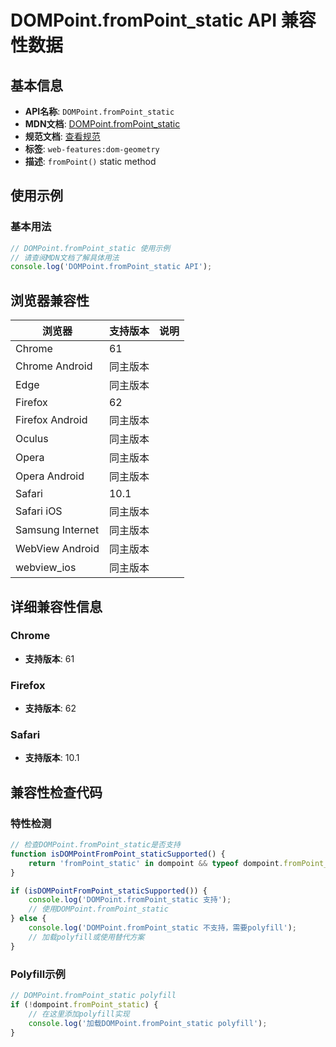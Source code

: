 # DOMPoint.fromPoint_static API 兼容性数据

## 基本信息

- **API名称**: `DOMPoint.fromPoint_static`
- **MDN文档**: [DOMPoint.fromPoint_static](https://developer.mozilla.org/docs/Web/API/DOMPoint/fromPoint_static)
- **规范文档**: [查看规范](https://drafts.fxtf.org/geometry/#dom-dompoint-frompoint)
- **标签**: `web-features:dom-geometry`
- **描述**: `fromPoint()` static method

## 使用示例

### 基本用法

```javascript
// DOMPoint.fromPoint_static 使用示例
// 请查阅MDN文档了解具体用法
console.log('DOMPoint.fromPoint_static API');
```

## 浏览器兼容性

| 浏览器 | 支持版本 | 说明 |
|--------|----------|------|
| Chrome | 61 |  |
| Chrome Android | 同主版本 |  |
| Edge | 同主版本 |  |
| Firefox | 62 |  |
| Firefox Android | 同主版本 |  |
| Oculus | 同主版本 |  |
| Opera | 同主版本 |  |
| Opera Android | 同主版本 |  |
| Safari | 10.1 |  |
| Safari iOS | 同主版本 |  |
| Samsung Internet | 同主版本 |  |
| WebView Android | 同主版本 |  |
| webview_ios | 同主版本 |  |

## 详细兼容性信息

### Chrome

- **支持版本**: 61

### Firefox

- **支持版本**: 62

### Safari

- **支持版本**: 10.1

## 兼容性检查代码

### 特性检测

```javascript
// 检查DOMPoint.fromPoint_static是否支持
function isDOMPointFromPoint_staticSupported() {
    return 'fromPoint_static' in dompoint && typeof dompoint.fromPoint_static === 'function';
}

if (isDOMPointFromPoint_staticSupported()) {
    console.log('DOMPoint.fromPoint_static 支持');
    // 使用DOMPoint.fromPoint_static
} else {
    console.log('DOMPoint.fromPoint_static 不支持，需要polyfill');
    // 加载polyfill或使用替代方案
}
```

### Polyfill示例

```javascript
// DOMPoint.fromPoint_static polyfill
if (!dompoint.fromPoint_static) {
    // 在这里添加polyfill实现
    console.log('加载DOMPoint.fromPoint_static polyfill');
}
```

